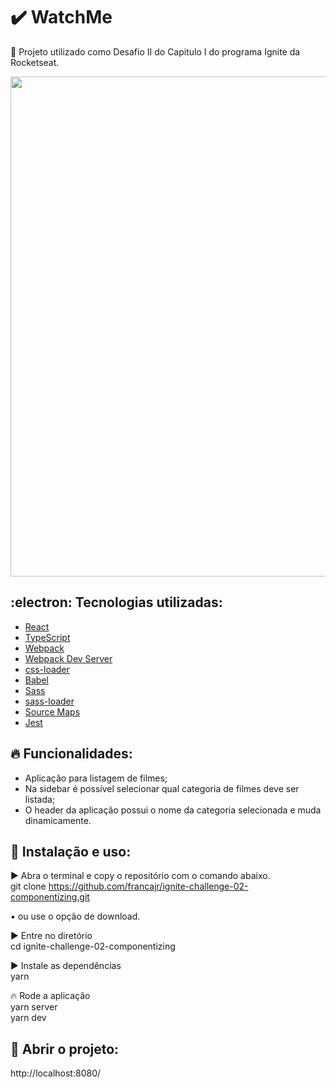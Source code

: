 # :heavy_check_mark: WatchMe
:tada: Projeto utilizado como Desafio II do Capitulo I do programa Ignite da Rocketseat.

<div align="center">
  <img src="https://user-images.githubusercontent.com/11893798/137348235-c66f81ab-e643-4db4-b3af-fc7a4d12b7ce.png" width="800px" />
</div>

## :electron: Tecnologias utilizadas:

- [React](https://pt-br.reactjs.org/)
- [TypeScript](https://www.typescriptlang.org/)
- [Webpack](https://webpack.js.org/)
- [Webpack Dev Server](https://webpack.js.org/configuration/dev-server/)
- [css-loader](https://webpack.js.org/loaders/css-loader/)
- [Babel](https://babeljs.io/)
- [Sass](https://sass-lang.com/)
- [sass-loader](https://github.com/webpack-contrib/sass-loader)
- [Source Maps](https://www.html5rocks.com/en/tutorials/developertools/sourcemaps/)
- [Jest](https://jestjs.io/docs/getting-started)

## :fire: Funcionalidades:
- Aplicação para listagem de filmes;
- Na sidebar é possível selecionar qual categoria de filmes deve ser listada;
- O header da aplicação possui o nome da categoria selecionada e muda dinamicamente.

## :wrench: Instalação e uso:

:arrow_forward: Abra o terminal e copy o repositório com o comando abaixo.<br>
git clone https://github.com/francajr/ignite-challenge-02-componentizing.git<br>

:black_small_square: ou use o opção de download.<br>

:arrow_forward: Entre no diretório<br>
cd ignite-challenge-02-componentizing

:arrow_forward: Instale as dependências<br>
yarn

:fire: Rode a aplicação<br>
yarn server<br>
yarn dev

## :rocket: Abrir o projeto:
http://localhost:8080/
